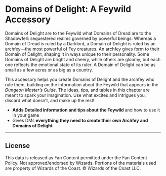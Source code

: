 # Domains of Delight: A Feywild Accessory

Domains of Delight are to the Feywild what Domains of Dread are to the Shadowfell: sequestered realms governed by powerful beings. Whereas a Domain of Dread is ruled by a Darklord, a Domain of Delight is ruled by an archfey—the most powerful of Fey creatures. An archfey gives form to their Domain of Delight, shaping it in ways unique to their personality. Some Domains of Delight are bright and cheery, while others are gloomy, but each one reflects the emotional state of its ruler. A Domain of Delight can be as small as a few acres or as big as a country.

This accessory helps you create Domains of Delight and the archfey who rule them, building on the information about the Feywild that appears in the _Dungeon Master’s Guide_. The ideas, tips, and tables in this chapter are meant to spark your imagination. Use what excites and intrigues you, discard what doesn’t, and make up the rest!

* **Adds Detailed information and tips about the Feywild** and how to use it in your game
* Gives DMs **everything they need to create their own Archfey and Domains of Delight**

---

## License

This data is released as Fan Content permitted under the Fan Content Policy. Not approved/endorsed by Wizards. Portions of the materials used are property of Wizards of the Coast. © Wizards of the Coast LLC.
